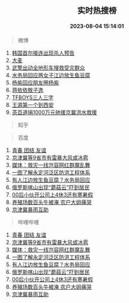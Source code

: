 <div align="center"><h2>实时热搜榜</h2><h4>2023-08-04 15:14:01</h4></div>

> 微博  

1. [韩国首尔接连出现杀人预告](https://s.weibo.com/weibo?q=%23%E9%9F%A9%E5%9B%BD%E9%A6%96%E5%B0%94%E6%8E%A5%E8%BF%9E%E5%87%BA%E7%8E%B0%E6%9D%80%E4%BA%BA%E9%A2%84%E5%91%8A%23&t=31&band_rank=1&Refer=top)<br />
2. [大麦](https://s.weibo.com/weibo?q=%E5%A4%A7%E9%BA%A6&t=31&band_rank=2&Refer=top)<br />
3. [武警出动全地形车搜救受灾群众](https://s.weibo.com/weibo?q=%23%E6%AD%A6%E8%AD%A6%E5%87%BA%E5%8A%A8%E5%85%A8%E5%9C%B0%E5%BD%A2%E8%BD%A6%E6%90%9C%E6%95%91%E5%8F%97%E7%81%BE%E7%BE%A4%E4%BC%97%23&t=31&band_rank=3&Refer=top)<br />
4. [水务局回应两女子江边放生鱼豆腐](https://s.weibo.com/weibo?q=%23%E6%B0%B4%E5%8A%A1%E5%B1%80%E5%9B%9E%E5%BA%94%E4%B8%A4%E5%A5%B3%E5%AD%90%E6%B1%9F%E8%BE%B9%E6%94%BE%E7%94%9F%E9%B1%BC%E8%B1%86%E8%85%90%23&t=31&band_rank=4&Refer=top)<br />
5. [杨紫回应朋友圈杨紫](https://s.weibo.com/weibo?q=%23%E6%9D%A8%E7%B4%AB%E5%9B%9E%E5%BA%94%E6%9C%8B%E5%8F%8B%E5%9C%88%E6%9D%A8%E7%B4%AB%23&t=31&band_rank=5&Refer=top)<br />
6. [蒋依依敖子逸](https://s.weibo.com/weibo?q=%E8%92%8B%E4%BE%9D%E4%BE%9D%E6%95%96%E5%AD%90%E9%80%B8&t=31&band_rank=6&Refer=top)<br />
7. [TFBOYS三人三字](https://s.weibo.com/weibo?q=%23TFBOYS%E4%B8%89%E4%BA%BA%E4%B8%89%E5%AD%97%23&t=31&band_rank=7&Refer=top)<br />
8. [王源第一个到西安](https://s.weibo.com/weibo?q=%23%E7%8E%8B%E6%BA%90%E7%AC%AC%E4%B8%80%E4%B8%AA%E5%88%B0%E8%A5%BF%E5%AE%89%23&t=31&band_rank=8&Refer=top)<br />
9. [茶百道捐1000万元驰援京冀洪水救援](https://s.weibo.com/weibo?q=%23%E8%8C%B6%E7%99%BE%E9%81%93%E6%8D%901000%E4%B8%87%E5%85%83%E9%A9%B0%E6%8F%B4%E4%BA%AC%E5%86%80%E6%B4%AA%E6%B0%B4%E6%95%91%E6%8F%B4%23&t=31&band_rank=9&Refer=top)<br />

> 知乎  


> 百度  

1. [青春 团结 友谊](https://www.baidu.com/s?wd=%E9%9D%92%E6%98%A5+%E5%9B%A2%E7%BB%93+%E5%8F%8B%E8%B0%8A&sa=fyb_news&rsv_dl=fyb_news)<br />
2. [京津冀等9省市有雷暴大风或冰雹](https://www.baidu.com/s?wd=%E4%BA%AC%E6%B4%A5%E5%86%80%E7%AD%899%E7%9C%81%E5%B8%82%E6%9C%89%E9%9B%B7%E6%9A%B4%E5%A4%A7%E9%A3%8E%E6%88%96%E5%86%B0%E9%9B%B9&sa=fyb_news&rsv_dl=fyb_news)<br />
3. [媒体：救灾一线岂容网红群魔乱舞](https://www.baidu.com/s?wd=%E5%AA%92%E4%BD%93%EF%BC%9A%E6%95%91%E7%81%BE%E4%B8%80%E7%BA%BF%E5%B2%82%E5%AE%B9%E7%BD%91%E7%BA%A2%E7%BE%A4%E9%AD%94%E4%B9%B1%E8%88%9E&sa=fyb_news&rsv_dl=fyb_news)<br />
4. [一图了解永定河泛区防洪工程体系](https://www.baidu.com/s?wd=%E4%B8%80%E5%9B%BE%E4%BA%86%E8%A7%A3%E6%B0%B8%E5%AE%9A%E6%B2%B3%E6%B3%9B%E5%8C%BA%E9%98%B2%E6%B4%AA%E5%B7%A5%E7%A8%8B%E4%BD%93%E7%B3%BB&sa=fyb_news&rsv_dl=fyb_news)<br />
5. [有人江边放生鱼豆腐？水务局回应](https://www.baidu.com/s?wd=%E6%9C%89%E4%BA%BA%E6%B1%9F%E8%BE%B9%E6%94%BE%E7%94%9F%E9%B1%BC%E8%B1%86%E8%85%90%EF%BC%9F%E6%B0%B4%E5%8A%A1%E5%B1%80%E5%9B%9E%E5%BA%94&sa=fyb_news&rsv_dl=fyb_news)<br />
6. [俄罗斯喀山出现“蘑菇云”吓到居民](https://www.baidu.com/s?wd=%E4%BF%84%E7%BD%97%E6%96%AF%E5%96%80%E5%B1%B1%E5%87%BA%E7%8E%B0%E2%80%9C%E8%98%91%E8%8F%87%E4%BA%91%E2%80%9D%E5%90%93%E5%88%B0%E5%B1%85%E6%B0%91&sa=fyb_news&rsv_dl=fyb_news)<br />
7. [00后小伙开公司上4休3还有寒暑假](https://www.baidu.com/s?wd=00%E5%90%8E%E5%B0%8F%E4%BC%99%E5%BC%80%E5%85%AC%E5%8F%B8%E4%B8%8A4%E4%BC%913%E8%BF%98%E6%9C%89%E5%AF%92%E6%9A%91%E5%81%87&sa=fyb_news&rsv_dl=fyb_news)<br />
8. [养殖场数百头牛被淹 农户大姐痛哭](https://www.baidu.com/s?wd=%E5%85%BB%E6%AE%96%E5%9C%BA%E6%95%B0%E7%99%BE%E5%A4%B4%E7%89%9B%E8%A2%AB%E6%B7%B9+%E5%86%9C%E6%88%B7%E5%A4%A7%E5%A7%90%E7%97%9B%E5%93%AD&sa=fyb_news&rsv_dl=fyb_news)<br />
9. [京津冀暴雨互助](https://www.baidu.com/s?wd=%E4%BA%AC%E6%B4%A5%E5%86%80%E6%9A%B4%E9%9B%A8%E4%BA%92%E5%8A%A9&sa=fyb_news&rsv_dl=fyb_news)<br />

> 哔哩哔哩  

1. [青春 团结 友谊](https://www.baidu.com/s?wd=%E9%9D%92%E6%98%A5+%E5%9B%A2%E7%BB%93+%E5%8F%8B%E8%B0%8A&sa=fyb_news&rsv_dl=fyb_news)<br />
2. [京津冀等9省市有雷暴大风或冰雹](https://www.baidu.com/s?wd=%E4%BA%AC%E6%B4%A5%E5%86%80%E7%AD%899%E7%9C%81%E5%B8%82%E6%9C%89%E9%9B%B7%E6%9A%B4%E5%A4%A7%E9%A3%8E%E6%88%96%E5%86%B0%E9%9B%B9&sa=fyb_news&rsv_dl=fyb_news)<br />
3. [媒体：救灾一线岂容网红群魔乱舞](https://www.baidu.com/s?wd=%E5%AA%92%E4%BD%93%EF%BC%9A%E6%95%91%E7%81%BE%E4%B8%80%E7%BA%BF%E5%B2%82%E5%AE%B9%E7%BD%91%E7%BA%A2%E7%BE%A4%E9%AD%94%E4%B9%B1%E8%88%9E&sa=fyb_news&rsv_dl=fyb_news)<br />
4. [一图了解永定河泛区防洪工程体系](https://www.baidu.com/s?wd=%E4%B8%80%E5%9B%BE%E4%BA%86%E8%A7%A3%E6%B0%B8%E5%AE%9A%E6%B2%B3%E6%B3%9B%E5%8C%BA%E9%98%B2%E6%B4%AA%E5%B7%A5%E7%A8%8B%E4%BD%93%E7%B3%BB&sa=fyb_news&rsv_dl=fyb_news)<br />
5. [有人江边放生鱼豆腐？水务局回应](https://www.baidu.com/s?wd=%E6%9C%89%E4%BA%BA%E6%B1%9F%E8%BE%B9%E6%94%BE%E7%94%9F%E9%B1%BC%E8%B1%86%E8%85%90%EF%BC%9F%E6%B0%B4%E5%8A%A1%E5%B1%80%E5%9B%9E%E5%BA%94&sa=fyb_news&rsv_dl=fyb_news)<br />
6. [俄罗斯喀山出现“蘑菇云”吓到居民](https://www.baidu.com/s?wd=%E4%BF%84%E7%BD%97%E6%96%AF%E5%96%80%E5%B1%B1%E5%87%BA%E7%8E%B0%E2%80%9C%E8%98%91%E8%8F%87%E4%BA%91%E2%80%9D%E5%90%93%E5%88%B0%E5%B1%85%E6%B0%91&sa=fyb_news&rsv_dl=fyb_news)<br />
7. [00后小伙开公司上4休3还有寒暑假](https://www.baidu.com/s?wd=00%E5%90%8E%E5%B0%8F%E4%BC%99%E5%BC%80%E5%85%AC%E5%8F%B8%E4%B8%8A4%E4%BC%913%E8%BF%98%E6%9C%89%E5%AF%92%E6%9A%91%E5%81%87&sa=fyb_news&rsv_dl=fyb_news)<br />
8. [养殖场数百头牛被淹 农户大姐痛哭](https://www.baidu.com/s?wd=%E5%85%BB%E6%AE%96%E5%9C%BA%E6%95%B0%E7%99%BE%E5%A4%B4%E7%89%9B%E8%A2%AB%E6%B7%B9+%E5%86%9C%E6%88%B7%E5%A4%A7%E5%A7%90%E7%97%9B%E5%93%AD&sa=fyb_news&rsv_dl=fyb_news)<br />
9. [京津冀暴雨互助](https://www.baidu.com/s?wd=%E4%BA%AC%E6%B4%A5%E5%86%80%E6%9A%B4%E9%9B%A8%E4%BA%92%E5%8A%A9&sa=fyb_news&rsv_dl=fyb_news)<br />
